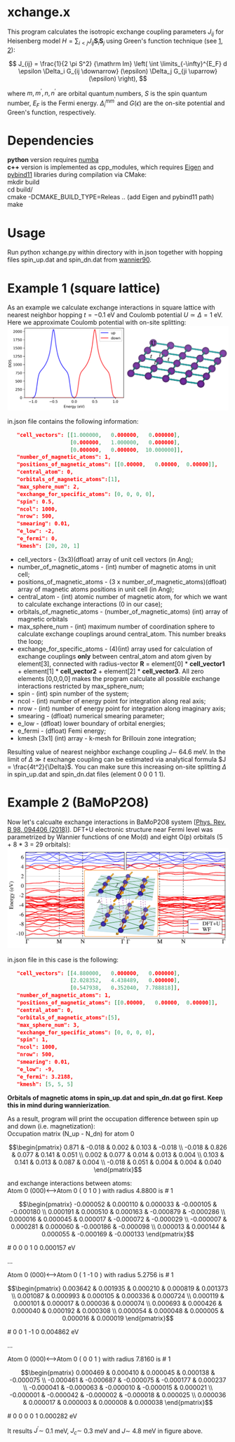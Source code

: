 # xchange.x
This program calculates the isotropic exchange coupling parameters $J_{ij}$ for Heisenberg model $H = \sum_{i < j} J_{ij} \mathbf{S}_i \mathbf{S}_j$ using Green's function technique (see [1](https://www.sciencedirect.com/science/article/abs/pii/0304885387907219), [2](https://journals.aps.org/prb/abstract/10.1103/PhysRevB.71.184434)):

$$  J_{ij} = \frac{1}{2 \pi S^2}  {\mathrm Im} \left( \int \limits_{-\infty}^{E_F} d \epsilon \Delta_i G_{ij \downarrow} (\epsilon) \Delta_j G_{ji \uparrow} (\epsilon) \right), $$

where $m, m^{\prime},  n, n^{\prime}$ are orbital quantum numbers, $S$ is the spin quantum number, $E_F$ is the Fermi energy. $\Delta^{m m^{\prime}}_i$ and $G(\epsilon)$ are the on-site potential and  Green's function, respectively. 

# Dependencies
**python** version requires [numba](https://numba.pydata.org) \
**c++** version is implemented as cpp_modules, which requires [Eigen](https://eigen.tuxfamily.org/index.php?title=Main_Page) and [pybind11](https://pybind11.readthedocs.io/en/stable/advanced/pycpp/index.html#)  libraries during compilation via CMake:\
mkdir build \
cd build/ \
cmake -DCMAKE_BUILD_TYPE=Releas .. (add Eigen and pybind11 path)\
make 

# Usage
Run python xchange.py within directory with in.json together with hopping files spin_up.dat and spin_dn.dat from [wannier90](https://wannier.org).

# Example 1 (square lattice)
As an example we calculate exchange interactions in square lattice with nearest neighbor hopping $t = -0.1$ eV and Coulomb potential $U \simeq \Delta = 1$ eV. Here we approximate Coulomb potential with on-site splitting: 
![alt text](https://github.com/danis-b/xchange/blob/main/examples/square_lattice/DOS.png)

in.json file contains the following information:
```json
   "cell_vectors": [[1.000000,   0.000000,   0.000000], 
                    [0.000000,   1.000000,   0.000000], 
                    [0.000000,   0.000000,  10.000000]],
   "number_of_magnetic_atoms": 1,
   "positions_of_magnetic_atoms": [[0.00000,   0.00000,  0.00000]],
   "central_atom": 0,
   "orbitals_of_magnetic_atoms":[1],
   "max_sphere_num": 2,
   "exchange_for_specific_atoms": [0, 0, 0, 0],
   "spin": 0.5,
   "ncol": 1000,
   "nrow": 500,
   "smearing": 0.01,
   "e_low": -2,
   "e_fermi": 0,
   "kmesh": [20, 20, 1]
```
* cell_vectors - (3x3)(dfloat) array of unit cell vectors (in Ang);
* number_of_magnetic_atoms - (int) number of magnetic atoms in unit cell;
* positions_of_magnetic_atoms - (3 x number_of_magnetic_atoms)(dfloat) array of magnetic atoms positions in unit cell (in Ang);
* central_atom - (int) atomic number of magnetic atom, for which we want to calculate exchange interactions (0 in our case);
* orbitals_of_magnetic_atoms - (number_of_magnetic_atoms) (int) array of magnetic orbitals 
* max_sphere_num - (int) maximum number of coordination sphere to calculate exchange couplings around central_atom. This number breaks the loop;
* exchange_for_specific_atoms - (4)(int) array used for calculation of exchange couplings **only** between central_atom and atom given by element[3], connected  with radius-vector **R** = element[0] * **cell_vector1** + element[1] * **cell_vector2** + element[2] * **cell_vector3**. All zero elements [0,0,0,0] makes the program calculate all possible exchange interactions restricted by max_sphere_num; 
* spin - (int) spin number of the system;
* ncol - (int) number of energy point for integration along real axis;
* nrow - (int) number of energy point for integration along imaginary axis;  
* smearing - (dfloat) numerical smearing parameter;
* e_low -  (dfloat) lower boundary of orbital energies;
* e_fermi - (dfloat) Femi energy;
* kmesh [3x1] (int) array - k-mesh for Brillouin zone integration; 

Resulting value of nearest neighbor exchange coupling $J \sim$ 64.6 meV.  In the limit of $\Delta \gg t$ exchange coupling can be estimated via analytical formula $J = \frac{4t^2}{\Delta}$. You can make sure this increasing on-site splitting $\Delta$ in spin_up.dat and spin_dn.dat files (element 0 0 0 1 1).  


# Example 2 (BaMoP2O8)

Now let's calcualte exchange interactions in BaMoP2O8 system [[Phys. Rev. B 98, 094406 (2018)](https://journals.aps.org/prb/abstract/10.1103/PhysRevB.98.094406)]. DFT+U electronic structure near Fermi level was parametrized by Wannier functions of one Mo(d) and eight O(p) orbitals (5 + 8 * 3 = 29 orbitals):
![alt text](https://github.com/danis-b/xchange/blob/main/examples/BaMoPO/BANDS.png)

in.json file in this case is the following:

```json
   "cell_vectors": [[4.880000,   0.000000,   0.000000], 
                    [2.028352,   4.438489,   0.000000], 
                    [0.547938,   0.352040,  7.788818]],
   "number_of_magnetic_atoms": 1,
   "positions_of_magnetic_atoms": [[0.00000,   0.00000,  0.00000]],
   "central_atom": 0,
   "orbitals_of_magnetic_atoms":[5],
   "max_sphere_num": 3,
   "exchange_for_specific_atoms": [0, 0, 0, 0],
   "spin": 1,
   "ncol": 1000,
   "nrow": 500,
   "smearing": 0.01,
   "e_low": -9,
   "e_fermi": 3.2188,
   "kmesh": [5, 5, 5]
```
**Orbitals of magnetic atoms in spin_up.dat and spin_dn.dat go first. Keep this in mind during wannierization**.

As a result, program will print the occupation difference between spin up and  down (i.e. magnetization):\
Occupation matrix (N_up - N_dn) for atom  0  
```math
\begin{pmatrix}
0.871 & -0.018 &  0.002 &  0.103 &  -0.018 \\
-0.018 &  0.826 &  0.077 & 0.141 & 0.051 \\
0.002 & 0.077 & 0.014 & 0.013 & 0.004 \\
0.103 & 0.141 & 0.013 & 0.087 & 0.004 \\
-0.018 & 0.051 & 0.004 & 0.004 & 0.040 
\end{pmatrix}
```

and exchange interactions between atoms:\
Atom 0 (000)<-->Atom 0 ( 0 1 0 ) with radius 4.8800  is # 1 
```math
\begin{pmatrix}
-0.000052 &  0.000110 &  0.000033 &  -0.000105 &  -0.000180 \\
0.000191 &  0.000510 &  0.000163 &  -0.000879 &  -0.000286 \\
0.000016 &  0.000045 &  0.000017 &  -0.000072 &  -0.000029 \\
-0.000007 & 0.000281 &  0.000060 & -0.000186 &  -0.000098 \\
0.000013 &  0.000144 &  0.000055 &  -0.000169 &  -0.000133 
\end{pmatrix}
```
\#  0 0 0 1 0 0.000157 eV

...

Atom 0 (000)<-->Atom 0 ( 1 -1 0 ) with radius 5.2756  is # 1
```math
\begin{pmatrix}
0.003642 & 0.001935 &  0.000210 &  0.000819 &  0.001373 \\
0.001087 & 0.000993 &  0.000105 &  0.000336 &  0.000724 \\
0.000119 & 0.000101 &  0.000017 &  0.000036  & 0.000074 \\
0.000693 &  0.000426 &  0.000040 &  0.000192 &  0.000308 \\
0.000054 & 0.000048 &  0.000005 & 0.000016 & 0.000019 
\end{pmatrix}
```
\#  0 0 1 -1 0 0.004862 eV

...

Atom 0 (000)<-->Atom 0 ( 0 0 1 ) with radius 7.8160  is # 1 
```math
\begin{pmatrix}
0.000469 & 0.000410 & 0.000045 & 0.000138 & -0.000075 \\
-0.000461 & -0.000687 & -0.000075 & -0.000177 & 0.000237 \\
-0.000041 & -0.000063 & -0.000010 & -0.000015 & 0.000021 \\
-0.000001 & -0.000042 & -0.000002 & -0.000018 & 0.000025 \\
0.000036 & 0.000017 & 0.000003 & 0.000008 & 0.000038 
\end{pmatrix}
```
\#  0 0 0 0 1 0.000282 eV

It results $J^\prime \sim$ 0.1 meV, $J_c \sim$ 0.3 meV and $J \sim$ 4.8 meV in figure above. 
